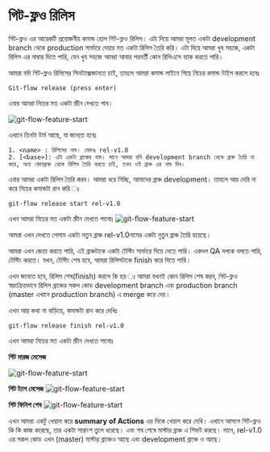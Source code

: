 # গিট-ফ্লও রিলিস

গিট-ফ্লও এর আরেকটি প্রয়োজনীয় কমান্ড হোল গিট-ফ্লও রিলিস। এটা দিয়ে আমরা মূলত একটা development branch থেকে production সার্ভারে দেয়ার মত একটা রিলিস তৈরি করি। এটা দিয়ে আমরা খুব সহজে, একটা রিলিস এর নাম্বার দিতে পারি, যেন খুব সহজে আমরা আবার পরবর্তী কোন রিলিএসে ব্যাক করতে পারি।

আমরা যদি গিট-ফ্লও রিলিসের সিনট্যাক্সজানতে চাই, তাহলে আমরা কমান্ড লাইনে গিয়ে নিচের কমান্ড টাইপ করলে হবেঃ

    Git-flow release (press enter)

এবার আমরা নিচের মত একটা স্ক্রীন দেখতে পাব।

![git-flow-feature-start](img/git-flow-release-01.png)

এখানে তিনটা টার্ম আছে, যা জানতে হবেঃ

    1. <name> : রিলিসের নাম। যেমনঃ rel-v1.0
    2. [<base>]: এটা একটা ব্রাঞ্চের নাম। মানে আমরা যদি development branch থেকে ব্রাঞ্চ তৈরি না করে, অন্য কোনব্রাঞ্চ থেকে রিলিস তৈরি করতে চাই, তখন ওই ব্রাঞ্চ এর নাম দিব।

এবার আমরা একটা রিলিস তৈরি করব। আমরা ধরে নিচ্ছি, আমাদের ব্রাঞ্চ development। তাহলে আর দেরি না করে নিচের কমান্ডটা রান করি ঃ

    git-flow release start rel-v1.0

এখন আমরা নিচের মত একটা স্ক্রীন দেখতে পাবোঃ
![git-flow-feature-start](img/git-flow-release-02.png)

আমরা এখন দেখতে পেলাম একটা নতুন ব্রাঞ্চ rel-v1.0নামের একটা নুতুন ব্রাঞ্চ তৈরি হয়েছে।

আমরা এখন জেতা করতে পারি, এই ব্রাঞ্চটাকে একটা টেস্টিং সার্ভারে দিয়ে দেতে পারি। একদল QA দলকে বলতে পারি, টেস্টিং করতে। যখন, টেস্টিং শেষ হবে, আমরা রিলিসটাকে finish করে দিতে পারি।

এখন জানতে হবে, রিলিস শেষ(finish) করলে কি হয় ঃ
আমরা যখনই কোন রিলিস শেষ করব, গিট-ফ্লও স্বয়ংক্রিয়ভাবে রিলিস ব্রাঞ্চের সকল কোড development branch এবং production branch (master এখানে production branch) এ merge করে দেয়।

এখন আর কথা না বাড়িয়ে, কমান্ডটা রান করে দেখিঃ

    git-flow release finish rel-v1.0

এখন আমরা নিচের মত একটা স্ক্রীন দেখতে পাবোঃ

**গিট মারজ মেসেজ**

![git-flow-feature-start](img/git-flow-release-f-1.0.png)

**গিট ট্যাগ মেসেজ**
![git-flow-feature-start](img/git-flow-release-f-1.1.png)

**গিট ফিনিশ শেষ**
![git-flow-feature-start](img/git-flow-release-f-1.2.png)

এখন আমরা একটু খেয়াল করে **summary of Actions** এর দিকে খেয়াল করে দেখি। এখানে আসলে গিট-ফ্লও কি কি কাজ করেছে, তার একটা সারাংশ তুলে ধরেছে। এবং শব শেষে মাস্টার ব্রাঞ্চ এ শিফট করছে। মানে, rel-v1.0 এর সকল কোড এখন (master) মাস্টার ব্রাঞ্চেও  আছে এবং development ব্রাঞ্চে ও আছে।
